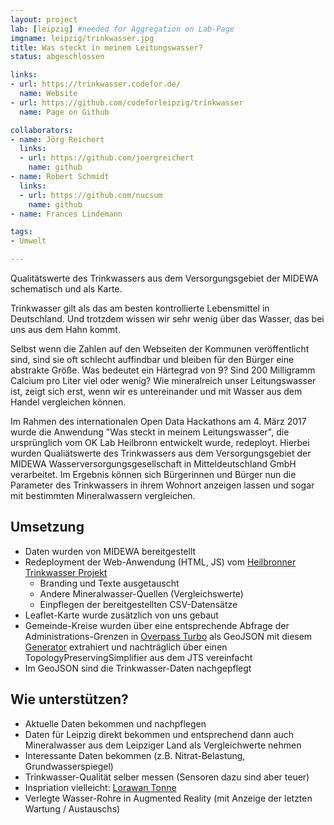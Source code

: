 ```yaml
---
layout: project
lab: [leipzig] #needed for Aggregation on Lab-Page
imgname: leipzig/trinkwasser.jpg
title: Was steckt in meinem Leitungswasser?
status: abgeschlossen

links:
- url: https://trinkwasser.codefor.de/
  name: Website
- url: https://github.com/codeforleipzig/trinkwasser
  name: Page on Github

collaborators:
- name: Jörg Reichert
  links:
  - url: https://github.com/joergreichert
    name: github
- name: Robert Schmidt
  links:
  - url: https://github.com/nucsum
    name: github
- name: Frances Lindemann

tags:
- Umwelt

---
```


Qualitätswerte des Trinkwassers aus dem Versorgungsgebiet der MIDEWA schematisch und als Karte.


Trinkwasser gilt als das am besten kontrollierte Lebensmittel in Deutschland. Und trotzdem wissen wir sehr wenig über das Wasser, das bei uns aus dem Hahn kommt.

Selbst wenn die Zahlen auf den Webseiten der Kommunen veröffentlicht sind, sind sie oft schlecht auffindbar und bleiben für den Bürger eine abstrakte Größe. Was bedeutet ein Härtegrad von 9? Sind 200 Milligramm Calcium pro Liter viel oder wenig? Wie mineralreich unser Leitungswasser ist, zeigt sich erst, wenn wir es untereinander und mit Wasser aus dem Handel vergleichen können.

Im Rahmen des internationalen Open Data Hackathons am 4. März 2017 wurde die Anwendung "Was steckt in meinem Leitungswasser", die ursprünglich vom OK Lab Heilbronn entwickelt wurde, redeployt. Hierbei wurden Qualiätswerte des Trinkwassers aus dem Versorgungsgebiet der MIDEWA Wasserversorgungsgesellschaft in Mitteldeutschland GmbH verarbeitet. Im Ergebnis können sich Bürgerinnen und Bürger nun die Parameter des Trinkwassers in ihrem Wohnort anzeigen lassen und sogar mit bestimmten Mineralwassern vergleichen.

## Umsetzung
 * Daten wurden von MIDEWA bereitgestellt
 * Redeployment der Web-Anwendung (HTML, JS) vom [Heilbronner Trinkwasser Projekt](https://github.com/opendata-heilbronn/trinkwasser)
   * Branding und Texte ausgetauscht
   * Andere Mineralwasser-Quellen (Vergleichswerte)
   * Einpflegen der bereitgestellten CSV-Datensätze
 * Leaflet-Karte wurde zusätzlich von uns gebaut
 * Gemeinde-Kreise wurden über eine entsprechende Abfrage der Administrations-Grenzen in [Overpass Turbo](https://www.overpass-turbo.eu) als GeoJSON mit diesem [Generator](https://github.com/CodeforLeipzig/trinkwasser/tree/master/utils/DrinkingWaterGenerator) extrahiert und nachträglich über einen TopologyPreservingSimplifier aus dem JTS vereinfacht
 * Im GeoJSON sind die Trinkwasser-Daten nachgepflegt

## Wie unterstützen?
 * Aktuelle Daten bekommen und nachpflegen
 * Daten für Leipzig direkt bekommen und entsprechend dann auch Mineralwasser aus dem Leipziger Land als Vergleichwerte nehmen
 * Interessante Daten bekommen (z.B. Nitrat-Belastung, Grundwasserspiegel)
 * Trinkwasser-Qualität selber messen (Sensoren dazu sind aber teuer)
 * Inspriation vielleicht: [Lorawan Tonne](https://blog-smartcountry.de/eine-lorawan-tonne-fuer-muensters-aasee/)
 * Verlegte Wasser-Rohre in Augmented Reality (mit Anzeige der letzten Wartung / Austauschs)
